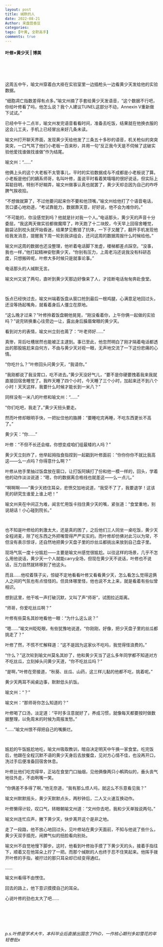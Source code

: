 ```yaml
---
layout: post
title: 缄默的人
date: 2022-08-21
Author: 来盘茴香豆
categories: 
tags: [叶黄, 全职高手]
comments: true
---
```


#### 叶修×黄少天 | 博美

<br/>
<br/>
<br/>



这周五中午，喻文州穿着白大褂在实验室里一边插枪头一边看黄少天发给他的实验数据。

“细胞凋亡指数差得有点多。”喻文州摘了手套给黄少天发语音，“这个数据不行吧，你给叶修看了吗，他怎么说？我个人建议TUNEL这部分不动，Annexin V重新做下试试。”

已经中午十二点半，喻文州发完语音看看时间，准备去吃饭，结果就在他换衣服的这会儿工夫，手机上已经冒出来好几条未读。

喻文州打开聊天界面，发现黄少天给他发了三条五十多秒的语音，机关枪似的突突突突，一口气骂了他们小老板一百来秒，并用一句“反正我今天是不伺候了这破实验他爱找谁做找谁做”作为结尾。

喻文州：“……”

他俩上头的这个大老板不太管事儿，平时的实验数据成与不成都是小老板说了算。小老板是他们的嫡系师哥，名叫叶修，虽说平时看着笑嘻嘻的很好说话，但实际上耳聪目明，特别不好糊弄，喻文州做事认真也就罢了，黄少天却总因为自己的咋呼脾气挨收拾。

“不想做就算了，不过他要问起来你不要和他顶嘴，”喻文州给他打了个语音电话，苦口婆心地劝道，“考试靠能力，数据靠天意，好好说，他不会为难你的。”

“不可能的，你没感觉到吗？他就是针对我一个人。”电话那头，黄少天的声音十分委屈，“我这两天做实验都做魔障了，昨天跑了十二块胶，今天早上回宿舍睡觉，脑袋沾到枕头就开始昏迷，结果梦见敷错了抗体，一下子又醒了，翻开手机发现他给我发消息，提醒我下周一轮到我讲组会，还问这周的数据周报什么时候给他。”

喻文州这周的数据也还没整理，他听着电话脚下发虚，楼梯都差点踩空。“没事，我也一样，”他打起精神安慰黄少天，“你别有压力，上周老冯还说我没有科研态度，只想搬砖呢，叶修大多时候只是就事论事。”

电话那头的人缄默无言。

喻文州又说了两句，直听到黄少天那边好像来了人，才挂断电话匆匆奔赴食堂。

<br/>

饭点已经快过去，喻文州端着饭盘从窗口抢到最后一根鸡腿，心满意足地回过头，还没等扬起嘴角，就看着身后人僵立在原地。

“这么晚才过来？”叶修拎着饭盘朝他晃晃，“刚没看着你，上午你俩一起做的实验吗？”说完转换重心往旁边一让，露出身后臊眉耷眼的黄少天。

看到对方的表情，喻文州立刻也蔫了：“叶老师好……”

真惨，背后吐槽居然也能被正主逮到。事已至此，他忽然明白了刚才隔着电话都透出的那股尴尬来自何方，不由与黄少天对视一眼，无声地交流了一下这份悲痛的心情。

“你吃什么？”叶修回头问黄少天，“我请你。”

“我刚都说了我没胃口，吃不进去。”黄少天没好气儿，“要不是你硬要拽着我来我就直接回宿舍睡觉了。我昨天睡了四个小时，今天睡了三个小时，加起来还不到八个小时！天天这样，我要什么时候才能长到一米八？”

同样没有一米八的叶修和喻文州：“……”

“你们吃吧，我走了。”黄少天扭头要走。

然而叶修却眼明手快，一把扯住他的胳膊：“要睡吃完再睡，不吃东西更长不高了。”

黄少天：“你……”

叶修：“不但不长还会缩，你想变成咱们组最矮的人吗？”

黄少天立刻炸了，他举起拇指食指捏到一起戳到叶修面前：“你你你你不就比我高这——么一点吗？你得意什么啊？”

叶修从他手里抽过饭盘放在窗口，让打饭阿姨打了份和他一模一样的，回头，学着他的动作淡淡说道：“嗯，你的数据离合格线也就差这——么一点儿。”

“啊啊啊——”黄少天捂住耳朵，悲愤交加地说道，“我受不了了，我要退学！这该死的研究生谁爱上谁上吧！”

喻文州夹在中间正为难，闻言忙用饭卡挡住黄少天的嘴，紧张道：“食堂重地，别说胡话！小心碰到院长。”

<br/>

也不知是叶修给的刺激太大，还是真的困了，之后他们三人同坐一桌吃饭，黄少天全程闭麦，除了吃东西之外把嘴管得严严实实的。而叶修却仿佛对此习以为常，不但没有表示惊讶，还自然地把黄少天盘子里的炒丝瓜都挑出来放到自己盘子里。

现场气氛一度十分尴尬——主要是喻文州感觉很尴尬。以往这样的场景，几乎不怎么用他说话，黄少天一个人就能carry全场，但现在黄少天不说话，叶修也不说话，压力自然就转移到了他这头。

而且……他咬着筷子尖，惊疑不定地看看叶修又看看黄少天，怎么看怎么觉得这俩人之间的气氛也有点怪怪的。但具体哪里怪，他也说不太上来，就是看着有些似曾相识。

想到这里，他干咳一声打破沉默，又叫了声“师哥”，试图拉近距离。

“师哥，你爱吃丝瓜啊？”

叶修有些莫名其妙地看他一眼：“为什么这么说？”

“嗯……”喻文州眨眨眼，有些犹豫地说道，“你刚刚，好像，把少天盘子里的丝瓜都挑走了？”

叶修了然，不慌不忙解释道：“这不是因为这家伙不吃吗，我觉得怪浪费的。”

“什么？”这次轮到喻文州莫名其妙了，他和黄少天当了这么多年同学都不知道对方不吃丝瓜，立刻掉头问黄少天道，“你不吃丝瓜吗？”

“是啊，”叶修在旁接道，“秋葵、丝瓜、山药，这三样儿黏的他都不吃，挑着呢。”

黄少天两耳不闻桌边事，默默低头扒饭。

喻文州：“？”

喻文州：“那师哥你怎么知道的？”

叶修喝了口汤，淡定道：“平时多注意就好了，养成习惯，就像每天都要按时做数据整理，以免周末的时候为周报发愁。”

“……”喻文州恨不得把自己的嘴撕烂。

<br/>

尴尬的午饭尴尬地吃，喻文州吸取教训，暗自决定明天中午换一家食堂。吃完饭后，他跟在全程沉默不语的黄少天身后去放餐盘，见对方心情不佳，也没再开口，洗过手后便准备回宿舍休息。

叶修比他们吃完得早，正站在食堂门口抽烟，见他俩像两只小鹌鹑似的，垂头丧气地往外走，不由咧嘴一笑。

“你俩差不多得了啊，”他无奈道，“我有那么烦人吗，就这么不乐意看见我？”

喻文州默默摇头，黄少天默默点头，两秒钟后，二人又火速互换动作。

叶修懒得计较，叹口气，转眼朝喻文州道：“文州你去吧，我和少天单独说两句。”

喻文州连忙应声，撇下黄少天，快步离开这个是非之地。

走了一段路，他不放心地回过头，见叶修站在黄少天面前，不知与他说了些什么，黄少天双手插兜，闹脾气似的扭脸看向别处。

喻文州不自觉地慢下脚步。这时，他看到叶修抬手摸了下黄少天的头，接着手指往下，顺着又在他耳朵上拧了一把。而那个缄默的人也终于忍不住笑起来。他挥手拨开叶修的手指，被拧过的那只耳朵却已经变得通红。

……

喻文州看得不由愣住。

回去的路上，他下意识摸摸自己的耳朵。

心说叶修的劲也太大了吧……

<br/><br/><br/><br/>







*p.s.叶修是学术大牛，本科毕业后直接出国念了PhD，一作核心期刊多如雪花的年轻卷批x*



